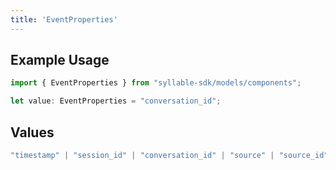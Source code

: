 ```yaml
---
title: 'EventProperties'
---
```


## Example Usage

```typescript
import { EventProperties } from "syllable-sdk/models/components";

let value: EventProperties = "conversation_id";
```

## Values

```typescript
"timestamp" | "session_id" | "conversation_id" | "source" | "source_id" | "category" | "type" | "user_id" | "description" | "attributes"
```